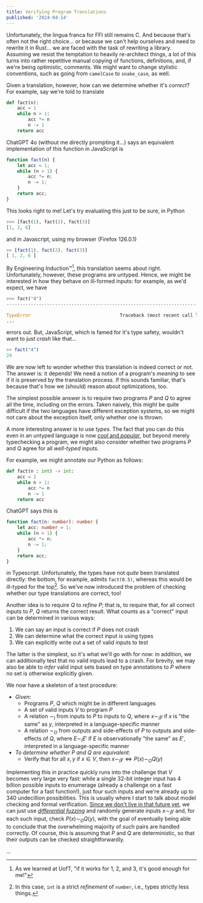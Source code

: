 ```yaml
---
title: Verifying Program Translations
published: '2024-04-14'
---
```

Unfortunately, the lingua franca for FFI still remains C. And because that's often not the right
choice... or because we can't help ourselves and need to rewrite it in Rust... we are faced with the
task of rewriting a library. Assuming we resist the temptation to heavily re-architect things, a lot
of this turns into rather repetitive manual copying of functions, definitions, and, if we're being
optimistic, comments. We might want to change stylistic conventions, such as going from `camelCase`
to `snake_case`, as well.

Given a translation, however, how can we determine whether it's _correct_? For example, say we're
told to translate
```python
def fact(n):
    acc = 1
    while n > 1:
        acc *= n
        n -= 1
    return acc
```
ChatGPT 4o (without me directly prompting it...) says an equivalent implementation of this function
in JavaScript is
```js
function fact(n) {
    let acc = 1;
    while (n > 1) {
        acc *= n;
        n -= 1;
    }
    return acc;
}
```
This looks right to me! Let's try evaluating this just to be sure, in Python
```python
>>> [fact(1), fact(2), fact(3)]
[1, 2, 6]
```
and in Javascript, using my browser (Firefox 126.0.1)
```js
>> [fact(1), fact(2), fact(3)]
[ 1, 2, 6 ]
```
By Engineering Induction™[^1], this translation seems about right. Unfortunately, however, these
programs are untyped. Hence, we might be interested in how they behave on ill-formed inputs: for
example, as we'd expect, we have
```python
>>> fact("4")
---------------------------------------------------------------------------

TypeError                                 Traceback (most recent call last)
...
```
errors out. But, JavaScript, which is famed for it's type safety, wouldn't want to just _crash_ like
that...
```js
>> fact("4")
24
```
We are now left to wonder whether this translation is indeed correct or not. The answer is: it
depends! We need a notion of a program's _meaning_ to see if it is preserved by the translation
process. If this sounds familiar, that's because that's how we (should) reason about optimizations,
too.

[^1]: As we learned at UofT, "if it works for 1, 2, and 3, it's good enough for me!"

The simplest possible answer is to require two programs $P$ and $Q$ to agree all the time, including
on the errors. Taken naively, this might be quite difficult if the two languages have different
exception systems, so we might not care about the exception itself, only whether one is thrown.

A more interesting answer is to use _types_. The fact that you can do this even in an untyped
language is now [_cool_ and _popular_](https://www.typescriptlang.org/), but beyond merely
typechecking a program, we might also consider whether two programs $P$ and $Q$ agree for all
_well-typed_ inputs. 

For example, we might annotate our Python as follows:
```python
def fact(n : int) -> int:
    acc = 1
    while n > 1:
        acc *= n
        n -= 1
    return acc
```
ChatGPT says this is
```ts
function fact(n: number): number {
    let acc: number = 1;
    while (n > 1) {
        acc *= n;
        n -= 1;
    }
    return acc;
}
```
in Typescript. Unfortunately, the types have not _quite_ been translated directly: the bottom, for
example, admits `fact(0.5)`, whereas this would be ill-typed for the top[^2]. So we've now
introduced the problem of checking whether our type translations are correct, too!

[^2]: In this case, `int` is a strict _refinement_ of `number`, i.e., types strictly less things.

Another idea is to require $Q$ to _refine_ $P$; that is, to require that, for all correct inputs to
$P$, $Q$ returns the correct result. What counts as a "correct" input can be determined in various
ways:
1. We can say an input is correct if $P$ does not crash
2. We can determine what the correct input is using types
3. We can explicitly write out a set of valid inputs to test

The latter is the simplest, so it's what we'll go with for now: in addition, we can additionally
test that no valid inputs lead to a crash. For brevity, we may also be able to _infer_ valid input
sets based on type annotations to $P$ where no set is otherwise explicitly given.

We now have a skeleton of a test procedure:

- *Given:*
    - Programs $P$, $Q$ which might be in different languages
    - A set of valid inputs $V$ to program $P$
    - A relation $\sim_I$ from inputs to $P$ to inputs to $Q$, where $x \sim_I y$ if $x$ is "the
      same" as $y$, interpreted in a language-specific manner
    - A relation $\sim_O$ from outputs and side-effects of $P$ to outputs and side-effects of $Q$,
      where $E \sim_I E'$ if $E$ is observationally "the same" as $E'$, interpreted in a
      language-specific manner
- *To determine whether $P$ and $Q$ are equivalent*:
    - Verify that for all $x, y$ if $x \in V$, then $x \sim_I y \iff P(x) \sim_O Q(y)$

Implementing this in practice quickly runs into the challenge that $V$ becomes very large very fast:
while a single 32-bit integer input has 4 billion possible inputs to enumerage (already a challenge
on a fast computer for a fast function!), just four such inputs and we're already up to 340
undecillion possibilities. This is usually where I start to talk about model checking and formal
verification. [Since we don't live in that future yet](https://www.youtube.com/watch?v=Tz0clKux3WM),
we can just use [_differential fuzzing_](https://en.wikipedia.org/wiki/Differential_testing) and 
randomly generate inputs $x \sim_I y$ and, for each such input, check $P(x) \sim_O Q(y)$, with the
goal of eventually being able to conclude that the overwhelming majority of such pairs are handled
correctly. Of course, this is assuming that $P$ and $Q$ are deterministic, so that their outputs
can be checked straightforwardly.

...